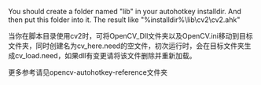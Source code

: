 You should create a folder named "lib" in your autohotkey installdir.
And then put this folder into it.
The result like "%installdir%\lib\cv2\cv2.ahk"

当你在脚本目录使用cv2时，可将OpenCV_Dll文件夹以及OpenCV.ini移动到目标文件夹，同时创建名为cv_here.need的空文件，初次运行时，会在目标文件夹生成cv_load.need，如果dll有变更请将该文件删除并重新加载。

更多参考请见opencv-autohotkey-reference文件夹